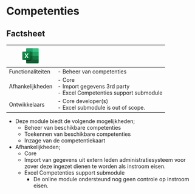 # Competenties

## Factsheet

| ![Logo Excel](../assets/images/logo/logo_Excel.png) | |
| --- | --- |
| Functionaliteiten | - Beheer van competenties |
| Afhankelijkheden | - Core<br />- Import gegevens 3rd party<br />- Excel Competenties support submodule |
| Ontwikkelaars | - Core developer(s)<br />- Excel submodule is out of scope. |

- Deze module biedt de volgende mogelijkheden;
    - Beheer van beschikbare competenties
    - Toekennen van beschikbare competenties
    - Inzage van de competentiekaart
- Afhankelijkheden;
    - Core
    - Import van gegevens uit extern leden administratiesysteem voor zover deze ingezet dienen te worden als instroom eisen.
    - Excel Competenties support submodule
        - De online module ondersteund nog geen controle op instroom eisen.